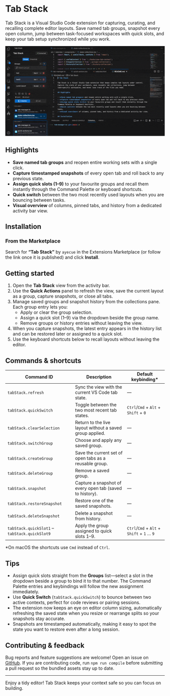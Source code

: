 # Tab Stack

Tab Stack is a Visual Studio Code extension for capturing, curating, and recalling complete editor layouts. Save named tab groups, snapshot every open column, jump between task-focused workspaces with quick slots, and keep your tab setup synchronized while you work.

![Preview](https://github.com/ayecue/tab-stack/blob/main/assets/preview.gif?raw=true)

## Highlights

- **Save named tab groups** and reopen entire working sets with a single click.
- **Capture timestamped snapshots** of every open tab and roll back to any previous state.
- **Assign quick slots (1–9)** to your favourite groups and recall them instantly through the Command Palette or keyboard shortcuts.
- **Quick switch** between the two most recently used layouts when you are bouncing between tasks.
- **Visual overview** of columns, pinned tabs, and history from a dedicated activity bar view.

## Installation

### From the Marketplace

Search for **“Tab Stack”** by `ayecue` in the Extensions Marketplace (or follow the link once it is published) and click **Install**.

## Getting started

1. Open the **Tab Stack** view from the activity bar.
2. Use the **Quick Actions** panel to refresh the view, save the current layout as a group, capture snapshots, or close all tabs.
3. Manage saved groups and snapshot history from the collections pane. Each group entry lets you:
	- Apply or clear the group selection.
	- Assign a quick slot (1–9) via the dropdown beside the group name.
	- Remove groups or history entries without leaving the view.
4. When you capture snapshots, the latest entry appears in the history list and can be restored later or assigned to a quick slot.
5. Use the keyboard shortcuts below to recall layouts without leaving the editor.

## Commands & shortcuts

| Command ID | Description | Default keybinding* |
| --- | --- | --- |
| `tabStack.refresh` | Sync the view with the current VS Code tab state. | — |
| `tabStack.quickSwitch` | Toggle between the two most recent tab states. | `Ctrl`/`Cmd` + `Alt` + `Shift` + `0` |
| `tabStack.clearSelection` | Return to the live layout without a saved group applied. | — |
| `tabStack.switchGroup` | Choose and apply any saved group. | — |
| `tabStack.createGroup` | Save the current set of open tabs as a reusable group. | — |
| `tabStack.deleteGroup` | Remove a saved group. | — |
| `tabStack.snapshot` | Capture a snapshot of every open tab (saved to history). | — |
| `tabStack.restoreSnapshot` | Restore one of the saved snapshots. | — |
| `tabStack.deleteSnapshot` | Delete a snapshot from history. | — |
| `tabStack.quickSlot1` – `tabStack.quickSlot9` | Apply the group assigned to quick slots 1–9. | `Ctrl`/`Cmd` + `Alt` + `Shift` + `1` … `9` |

\*On macOS the shortcuts use `Cmd` instead of `Ctrl`.

## Tips

- Assign quick slots straight from the **Groups** list—select a slot in the dropdown beside a group to bind it to that number. The Command Palette entries and keybindings will follow the new assignment immediately.
- Use **Quick Switch** (`tabStack.quickSwitch`) to bounce between two active contexts, perfect for code reviews or pairing sessions.
- The extension now keeps an eye on editor column sizing, automatically refreshing the saved state when you resize or rearrange splits so your snapshots stay accurate.
- Snapshots are timestamped automatically, making it easy to spot the state you want to restore even after a long session.

## Contributing & feedback

Bug reports and feature suggestions are welcome! Open an issue on [GitHub](https://github.com/ayecue/tab-stack/issues). If you are contributing code, run `npm run compile` before submitting a pull request so the bundled assets stay up to date.

---

Enjoy a tidy editor! Tab Stack keeps your context safe so you can focus on building.

